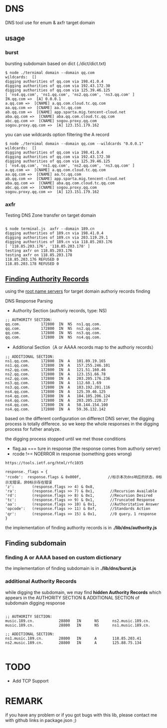 # DNS

DNS tool use for enum & axfr target domain

## usage

### burst

bursting subdomain based on dict (./dict/dict.txt)

```
$ node ./ternimal domain --domain qq.com 
wildcards:  []
digging authorities of qq.com via 198.41.0.4
digging authorities of qq.com via 192.43.172.30
digging authorities of qq.com via 125.39.46.125
[ 'ns4.qq.com', 'ns1.qq.com', 'ns2.qq.com', 'ns3.qq.com' ]
IN.qq.com =>  [A] 0.0.0.1
a.qq.com =>  [CNAME] a.qq.com.cloud.tc.qq.com
aa.qq.com =>  [CNAME] aa.tc.qq.com
ab.qq.com =>  [CNAME] app.sparta.mig.tencent-cloud.net
aba.qq.com =>  [CNAME] aba.qq.com.cloud.tc.qq.com
abc.qq.com =>  [CNAME] sogou.proxy.qq.com
sogou.proxy.qq.com =>  [A] 123.151.179.162

```

you can use wildcards option filtering the A record

```
$ node ./ternimal domain --domain qq.com --wildcards "0.0.0.1"
wildcards:  []
digging authorities of qq.com via 198.41.0.4
digging authorities of qq.com via 192.43.172.30
digging authorities of qq.com via 125.39.46.125
[ 'ns4.qq.com', 'ns1.qq.com', 'ns2.qq.com', 'ns3.qq.com' ]
a.qq.com =>  [CNAME] a.qq.com.cloud.tc.qq.com
aa.qq.com =>  [CNAME] aa.tc.qq.com
ab.qq.com =>  [CNAME] app.sparta.mig.tencent-cloud.net
aba.qq.com =>  [CNAME] aba.qq.com.cloud.tc.qq.com
abc.qq.com =>  [CNAME] sogou.proxy.qq.com
sogou.proxy.qq.com =>  [A] 123.151.179.162
```

### axfr

Testing DNS Zone transfer on target domain

``` usage

$ node terminal.js  axfr --domain 189.cn 
digging authorities of 189.cn via 198.41.0.4
digging authorities of 189.cn via 203.119.29.1
digging authorities of 189.cn via 118.85.203.176
[ '118.85.203.176', '118.85.203.178' ]
testing axfr on 118.85.203.176
testing axfr on 118.85.203.178
118.85.203.176 REFUSED 0
118.85.203.178 REFUSED 0

```


## [Finding Authority Records](https://www.inetdaemon.com/tutorials/internet/dns/servers/authoritative.shtml)

using the [root name servers](//https://en.wikipedia.org/wiki/Root_name_server顶级域名服务器) for target domain authoriy records finding

DNS Response Parsing

* Authority Section (authoriy records, type: NS)

```
;; AUTHORITY SECTION:
qq.com.			172800	IN	NS	ns1.qq.com.
qq.com.			172800	IN	NS	ns2.qq.com.
qq.com.			172800	IN	NS	ns3.qq.com.
qq.com.			172800	IN	NS	ns4.qq.com.

```


* Additional Section（A or AAAA records map to the authoriy records）

```
;; ADDITIONAL SECTION:
ns1.qq.com.		172800	IN	A	101.89.19.165
ns1.qq.com.		172800	IN	A	157.255.246.101
ns2.qq.com.		172800	IN	A	121.51.160.46
ns2.qq.com.		172800	IN	A	123.151.66.78
ns2.qq.com.		172800	IN	A	203.205.176.236
ns3.qq.com.		172800	IN	A	112.60.1.69
ns3.qq.com.		172800	IN	A	183.192.201.116
ns4.qq.com.		172800	IN	A	125.39.46.125
ns4.qq.com.		172800	IN	A	184.105.206.124
ns4.qq.com.		172800	IN	A	203.205.220.27
ns4.qq.com.		172800	IN	A	58.144.154.100
ns4.qq.com.		172800	IN	A	59.36.132.142
```

based on the different configuration on differect DNS server, the digging process is totally differece. so we keep the whole responses in the digging process for futher analyze.


the digging process stopped until we met those conditions

* flag.aa === ture in response (the response comes from authoriy server)
* rcode !== NOERROR in response (something goes wrong)

```
https://tools.ietf.org/html/rfc1035 
  
response._flags = {
'rcode':  response.flags & 0x000f,            //标示本次dns响应的状态，0标示无错误，非0标示存在错误
'z':  		(response.flags >> 4) & 0x8,
'ra':  		(response.flags >> 7) & 0x1,       //Recursion Available
'rd':  		(response.flags >> 8) & 0x1,       //Recursion Desired
'tc':  		(response.flags >> 9) & 0x1,       //Truncated Response
'aa':  		(response.flags >> 10) & 0x1,      //Authoritative Answer
'opcode':	(response.flags >> 11) & 0xf,      //Standards Action
'qr':  		(response.flags >> 15) & 0x1,      //0 query，1 response
}
```

the implementation of finding authority records is in __./lib/dns/authority.js__


## Finding subdomain

### finding A or AAAA based on custom dictionary
the implementation of finding subdomain is in __./lib/dns/burst.js__

### additional Authority Records
while digging the subdomain, we may find __hidden Authority Records__ 
which appears in the AUTHORITY SECTION & ADDITIONAL SECTION of subdomain digging response

```

;; AUTHORITY SECTION:
music.189.cn.           28800   IN      NS      ns2.music.189.cn.
music.189.cn.           28800   IN      NS      ns1.music.189.cn.
  
;; ADDITIONAL SECTION:
ns1.music.189.cn.       28800   IN      A       118.85.203.41
ns2.music.189.cn.       28800   IN      A       125.88.75.134
           
```


# TODO

* Add TCP Support

# REMARK

if you have any problem or if you got bugs with this lib, please contact me with github links in package.json ;)